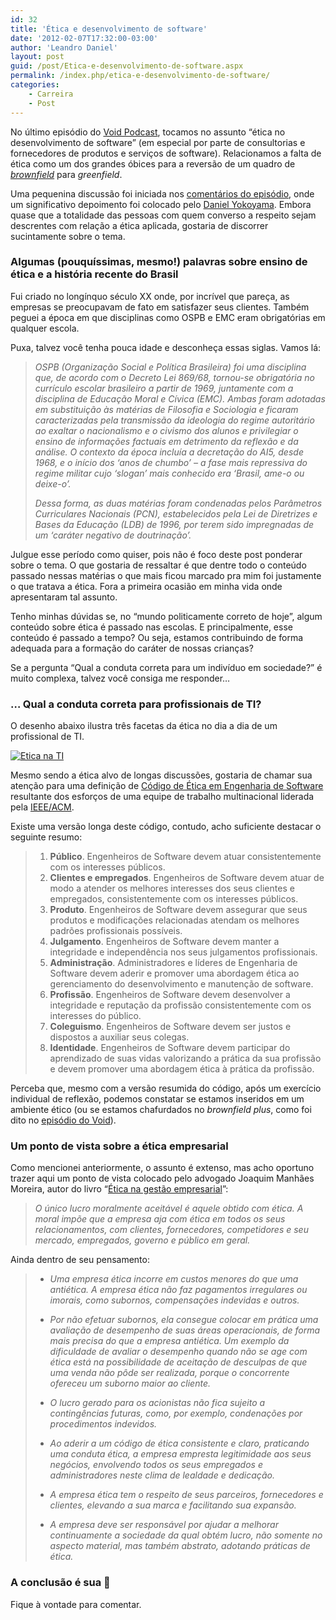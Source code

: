 ```yaml
---
id: 32
title: 'Ética e desenvolvimento de software'
date: '2012-02-07T17:32:00-03:00'
author: 'Leandro Daniel'
layout: post
guid: /post/Etica-e-desenvolvimento-de-software.aspx
permalink: /index.php/etica-e-desenvolvimento-de-software/
categories:
    - Carreira
    - Post
---
```


No último episódio do [Void Podcast](http://voidpodcast.com/2012/02/05/void-podcast-017-strawberry-brownfields-forever/), tocamos no assunto “ética no desenvolvimento de software” (em especial por parte de consultorias e fornecedores de produtos e serviços de software). Relacionamos a falta de ética como um dos grandes óbices para a reversão de um quadro de *[brownfield](http://en.wikipedia.org/wiki/Brownfield_(software_development))* para *greenfield*.

Uma pequenina discussão foi iniciada nos [comentários do episódio](http://voidpodcast.com/2012/02/05/void-podcast-017-strawberry-brownfields-forever/#comments), onde um significativo depoimento foi colocado pelo [Daniel Yokoyama](http://twitter.com/dmyoko). Embora quase que a totalidade das pessoas com quem converso a respeito sejam descrentes com relação a ética aplicada, gostaria de discorrer sucintamente sobre o tema.

### Algumas (pouquíssimas, mesmo!) palavras sobre ensino de ética e a história recente do Brasil

Fui criado no longínquo século XX onde, por incrível que pareça, as empresas se preocupavam de fato em satisfazer seus clientes. Também peguei a época em que disciplinas como OSPB e EMC eram obrigatórias em qualquer escola.

Puxa, talvez você tenha pouca idade e desconheça essas siglas. Vamos lá:

> *OSPB (Organização Social e Política Brasileira) foi uma disciplina que, de acordo com o Decreto Lei 869/68, tornou-se obrigatória no currículo escolar brasileiro a partir de 1969, juntamente com a disciplina de Educação Moral e Cívica (EMC). Ambas foram adotadas em substituição às matérias de Filosofia e Sociologia e ficaram caracterizadas pela transmissão da ideologia do regime autoritário ao exaltar o nacionalismo e o civismo dos alunos e privilegiar o ensino de informações factuais em detrimento da reflexão e da análise. O contexto da época incluía a decretação do AI5, desde 1968, e o início dos ‘anos de chumbo’ – a fase mais repressiva do regime militar cujo ‘slogan’ mais conhecido era ‘Brasil, ame-o ou deixe-o’.*
> 
> *Dessa forma, as duas matérias foram condenadas pelos Parâmetros Curriculares Nacionais (PCN), estabelecidos pela Lei de Diretrizes e Bases da Educação (LDB) de 1996, por terem sido impregnadas de um ‘caráter negativo de doutrinação’.*

Julgue esse período como quiser, pois não é foco deste post ponderar sobre o tema. O que gostaria de ressaltar é que dentre todo o conteúdo passado nessas matérias o que mais ficou marcado pra mim foi justamente o que tratava a ética. Fora a primeira ocasião em minha vida onde apresentaram tal assunto.

Tenho minhas dúvidas se, no “mundo politicamente correto de hoje”, algum conteúdo sobre ética é passado nas escolas. E principalmente, esse conteúdo é passado a tempo? Ou seja, estamos contribuindo de forma adequada para a formação do caráter de nossas crianças?

Se a pergunta “Qual a conduta correta para um indivíduo em sociedade?” é muito complexa, talvez você consiga me responder…

### … Qual a conduta correta para profissionais de TI?

O desenho abaixo ilustra três facetas da ética no dia a dia de um profissional de TI.

[![Etica na TI](http://leandrodaniel.com/pics/Etica%20na%20TI_thumb_1.png "Etica na TI")](http://leandrodaniel.com/pics/Etica%20na%20TI_1.png)

Mesmo sendo a ética alvo de longas discussões, gostaria de chamar sua atenção para uma definição de [Código de Ética em Engenharia de Software](http://www.acm.org/about/se-code) resultante dos esforços de uma equipe de trabalho multinacional liderada pela [IEEE/ACM](http://www.acm.org/).

Existe uma versão longa deste código, contudo, acho suficiente destacar o seguinte resumo:

> 1. **Público**. Engenheiros de Software devem atuar consistentemente com os interesses públicos.
> 2. **Clientes e empregados**. Engenheiros de Software devem atuar de modo a atender os melhores interesses dos seus clientes e empregados, consistentemente com os interesses públicos.
> 3. **Produto**. Engenheiros de Software devem assegurar que seus produtos e modificações relacionadas atendam os melhores padrões profissionais possíveis.
> 4. **Julgamento**. Engenheiros de Software devem manter a integridade e independência nos seus julgamentos profissionais.
> 5. **Administração**. Administradores e líderes de Engenharia de Software devem aderir e promover uma abordagem ética ao gerenciamento do desenvolvimento e manutenção de software.
> 6. **Profissão**. Engenheiros de Software devem desenvolver a integridade e reputação da profissão consistentemente com os interesses do público.
> 7. **Coleguismo**. Engenheiros de Software devem ser justos e dispostos a auxiliar seus colegas.
> 8. **Identidade**. Engenheiros de Software devem participar do aprendizado de suas vidas valorizando a prática da sua profissão e devem promover uma abordagem ética à prática da profissão.

Perceba que, mesmo com a versão resumida do código, após um exercício individual de reflexão, podemos constatar se estamos inseridos em um ambiente ético (ou se estamos chafurdados no *brownfield plus*, como foi dito no [episódio do Void](http://voidpodcast.com/2012/02/05/void-podcast-017-strawberry-brownfields-forever/)).

### Um ponto de vista sobre a ética empresarial

Como mencionei anteriormente, o assunto é extenso, mas acho oportuno trazer aqui um ponto de vista colocado pelo advogado Joaquim Manhães Moreira, autor do livro “[Ética na gestão empresarial](http://www.submarino.com.br/produto/1/141664/etica+empresarial+no+brasil,+a?franq=135545&ST=SE)”:

> *O único lucro moralmente aceitável é aquele obtido com ética. A moral impõe que a empresa aja com ética em todos os seus relacionamentos, com clientes, fornecedores, competidores e seu mercado, empregados, governo e público em geral.*

Ainda dentro de seu pensamento:

> - *Uma empresa ética incorre em custos menores do que uma antiética. A empresa ética não faz pagamentos irregulares ou imorais, como subornos, compensações indevidas e outros.*
> 
> - *Por não efetuar subornos, ela consegue colocar em prática uma avaliação de desempenho de suas áreas operacionais, de forma mais precisa do que a empresa antiética. Um exemplo da dificuldade de avaliar o desempenho quando não se age com ética está na possibilidade de aceitação de desculpas de que uma venda não pôde ser realizada, porque o concorrente ofereceu um suborno maior ao cliente.*
> 
> - *O lucro gerado para os acionistas não fica sujeito a contingências futuras, como, por exemplo, condenações por procedimentos indevidos.*
> 
> - *Ao aderir a um código de ética consistente e claro, praticando uma conduta ética, a empresa empresta legitimidade aos seus negócios, envolvendo todos os seus empregados e administradores neste clima de lealdade e dedicação.*
> 
> - *A empresa ética tem o respeito de seus parceiros, fornecedores e clientes, elevando a sua marca e facilitando sua expansão.*
> 
> - *A empresa deve ser responsável por ajudar a melhorar continuamente a sociedade da qual obtém lucro, não somente no aspecto material, mas também abstrato, adotando práticas de ética.*

### A conclusão é sua 🙂

Fique à vontade para comentar.